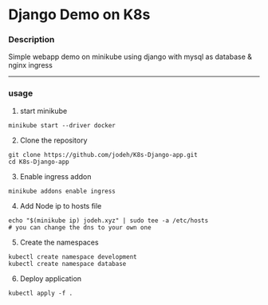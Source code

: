 <h1>Django Demo on K8s</h1>
<h3>Description</h3>
<p>Simple webapp demo on minikube using django with mysql as database & nginx ingress</p>
<hr>
<h3>usage</h3>

1. start minikube
```
minikube start --driver docker
```
2. Clone the repository
```
git clone https://github.com/jodeh/K8s-Django-app.git
cd K8s-Django-app
```
3. Enable ingress addon
```
minikube addons enable ingress
```
4. Add Node ip to hosts file
```
echo "$(minikube ip) jodeh.xyz" | sudo tee -a /etc/hosts
# you can change the dns to your own one 
```
5. Create the namespaces
```
kubectl create namespace development
kubectl create namespace database
```
6. Deploy application
```
kubectl apply -f .
```
